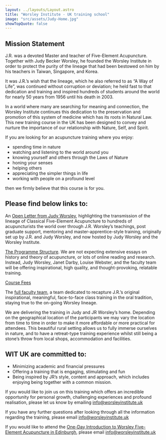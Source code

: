 ```yaml
---
layout: ../layouts/Layout.astro
title: "Worsley Institute - UK training school"
image: "src/assets/Judy-Home.jpg"
showTopQuote: false
---
```


## Mission Statement

J.R. was a devoted Master and teacher of Five-Element Acupuncture. Together with Judy Becker Worsley, he founded the Worsley Institute in order to protect the purity of the lineage that had been bestowed on him by his teachers in Taiwan, Singapore, and Korea.

It was J.R.’s wish that the lineage, which he also referred to as “A Way of Life”, was continued without corruption or deviation; he held fast to that dedication and training and inspired hundreds of students around the world for nearly 50 years from 1956 until his death in 2003.

In a world where many are searching for meaning and connection, the Worsley Institute continues this dedication to the preservation and promotion of this system of medicine which has its roots in Natural Law. This new training course in the UK has been designed to convey and nurture the importance of our relationship with Nature, Self, and Spirit.

If you are looking for an acupuncture training where you enjoy:

-   spending time in nature
-   watching and listening to the world around you
-   knowing yourself and others through the Laws of Nature
-   honing your senses
-   helping others
-   appreciating the simpler things in life
-   working with people on a profound level

then we firmly believe that this course is for you.

## Please find below links to:

An [Open Letter from Judy Worsley](https://worsleyinstitute.com/wp-content/uploads/2019/09/JBW-Open-Winc-Letter.pdf), highlighting the transmission of the lineage of Classical Five-Element Acupuncture to hundreds of acupuncturists the world over through J.R. Worsley’s teachings, post graduate support, mentoring and master-apprentice-style training, originally set up by J.R. and Judy Worsley, and now hosted by Judy Worsley and the Worsley Institute.

[The Programme Structure](https://worsleyinstitute.com/wp-content/uploads/2019/09/WIT-UK-Programme-Structure.pdf). We are not expecting extensive essays on history and theory of acupuncture, or lots of online reading and research. Instead, Judy Worsley, Janet Darby, Louise Webster, and the faculty team will be offering inspirational, high quality, and thought-provoking, relatable training.

[Course Fees](https://worsleyinstitute.com/wp-content/uploads/2019/09/WIT-UK-Programme-Fees.pdf)

The [full faculty team](https://worsleyinstitute.com/wp-content/uploads/2019/09/WIT-UK-Faculty-List.pdf), a team dedicated to recapture J.R.’s original inspirational, meaningful, face-to-face class training in the oral tradition, staying true to the on-going Worsley lineage.

We are delivering the training in Judy and JR Worsley’s home. Depending on the geographical location of the participants we may vary the location from time to time in order to make it more affordable or more practical for attendees. This beautiful rural setting allows us to fully immerse ourselves in nature, and to have a retreat-type training experience whilst still being a stone’s throw from local shops, accommodation and facilities.

## WIT UK are committed to:

-   Minimizing academic and financial pressures
-   Offering a training that is engaging, stimulating and fun
-   Being inspired by JR’s style, content and approach, which includes enjoying being together with a common mission.

If you would like to join us on this training which offers an incredible opportunity for personal growth, challenging experiences and profound realisation, please let us know by emailing [info@worsleyinstitute.uk](mailto:info@worsleyinstitute.uk)

If you have any further questions after looking through all the information regarding the training, please email [info@worsleyinstitute.uk](mailto:info@worsleyinstitute.uk)

If you would like to attend the [One-Day Introduction to Worsley Five-Element Acupuncture in Edinburgh](https://worsleyinstitute.com/open-day-introducing-a-brand-new-course-in-worsley-five-element-acupuncture/), please email [info@worsleyinstitute.uk](mailto:info@worsleyinstitute.uk)

